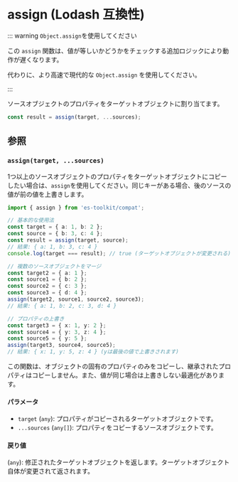 # assign (Lodash 互換性)

::: warning `Object.assign`を使用してください

この `assign` 関数は、値が等しいかどうかをチェックする追加ロジックにより動作が遅くなります。

代わりに、より高速で現代的な `Object.assign` を使用してください。

:::

ソースオブジェクトのプロパティをターゲットオブジェクトに割り当てます。

```typescript
const result = assign(target, ...sources);
```

## 参照

### `assign(target, ...sources)`

1つ以上のソースオブジェクトのプロパティをターゲットオブジェクトにコピーしたい場合は、`assign`を使用してください。同じキーがある場合、後のソースの値が前の値を上書きします。

```typescript
import { assign } from 'es-toolkit/compat';

// 基本的な使用法
const target = { a: 1, b: 2 };
const source = { b: 3, c: 4 };
const result = assign(target, source);
// 結果: { a: 1, b: 3, c: 4 }
console.log(target === result); // true (ターゲットオブジェクトが変更される)

// 複数のソースオブジェクトをマージ
const target2 = { a: 1 };
const source1 = { b: 2 };
const source2 = { c: 3 };
const source3 = { d: 4 };
assign(target2, source1, source2, source3);
// 結果: { a: 1, b: 2, c: 3, d: 4 }

// プロパティの上書き
const target3 = { x: 1, y: 2 };
const source4 = { y: 3, z: 4 };
const source5 = { y: 5 };
assign(target3, source4, source5);
// 結果: { x: 1, y: 5, z: 4 } (yは最後の値で上書きされます)
```

この関数は、オブジェクトの固有のプロパティのみをコピーし、継承されたプロパティはコピーしません。また、値が同じ場合は上書きしない最適化があります。

#### パラメータ

- `target` (`any`): プロパティがコピーされるターゲットオブジェクトです。
- `...sources` (`any[]`): プロパティをコピーするソースオブジェクトです。

#### 戻り値

(`any`): 修正されたターゲットオブジェクトを返します。ターゲットオブジェクト自体が変更されて返されます。
